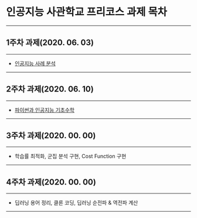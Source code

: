# **인공지능 사관학교 프리코스 과제 목차**
------------------------------------------------------------------------------------------------------------
## **1주차 과제(2020. 06. 03)**
------------------------------------------------------------------------------------------------------------
* [인공지능 사례 분석](https://github.com/MonteChristo-Kor/KwangJu_AI_School/blob/master/Report_Week_1.ipynb)
------------------------------------------------------------------------------------------------------------
## **2주차 과제(2020. 06. 10)**
------------------------------------------------------------------------------------------------------------
* [파이썬과 인공지능 기초수학](https://github.com/MonteChristo-Kor/KwangJu_AI_School/blob/master/Report_Week_2.ipynb)
------------------------------------------------------------------------------------------------------------
## **3주차 과제(2020. 00. 00)**
------------------------------------------------------------------------------------------------------------
* 학습률 최적화, 군집 분석 구현, Cost Function 구현
------------------------------------------------------------------------------------------------------------
## **4주차 과제(2020. 00. 00)**
------------------------------------------------------------------------------------------------------------
* 딥러닝 용어 정리, 클론 코딩, 딥러닝 순전파 & 역전파 계산
------------------------------------------------------------------------------------------------------------
